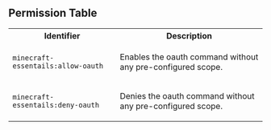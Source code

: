 
## Permission Table

<table>
<tr>
<th>Identifier</th>
<th>Description</th>
</tr>


<tr>
<td>

`minecraft-essentails:allow-oauth`

</td>
<td>

Enables the oauth command without any pre-configured scope.

</td>
</tr>

<tr>
<td>

`minecraft-essentails:deny-oauth`

</td>
<td>

Denies the oauth command without any pre-configured scope.

</td>
</tr>
</table>
